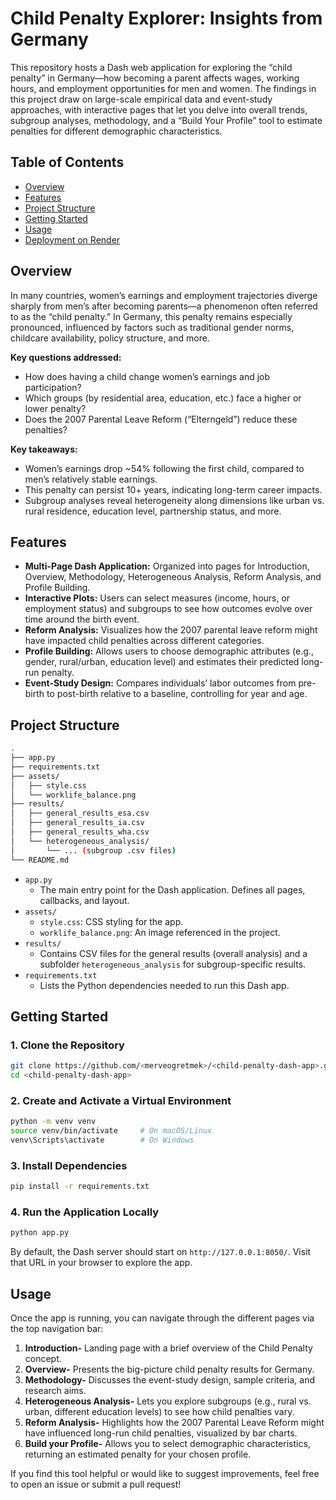 # Child Penalty Explorer: Insights from Germany

This repository hosts a Dash web application for exploring the “child penalty” in Germany—how becoming a parent affects wages, working hours, and employment opportunities for men and women. The findings in this project draw on large-scale empirical data and event-study approaches, with interactive pages that let you delve into overall trends, subgroup analyses, methodology, and a “Build Your Profile” tool to estimate penalties for different demographic characteristics.

## Table of Contents
- [Overview](#overview)
- [Features](#features)
- [Project Structure](#project-structure)
- [Getting Started](#getting-started)
- [Usage](#usage)
- [Deployment on Render](#deployment-on-render)

## Overview 

In many countries, women’s earnings and employment trajectories diverge sharply from men’s after becoming parents—a phenomenon often referred to as the “child penalty.” In Germany, this penalty remains especially pronounced, influenced by factors such as traditional gender norms, childcare availability, policy structure, and more.

**Key questions addressed:**
- How does having a child change women’s earnings and job participation?
- Which groups (by residential area, education, etc.) face a higher or lower penalty?
- Does the 2007 Parental Leave Reform (“Elterngeld”) reduce these penalties?

**Key takeaways:**
- Women’s earnings drop ~54% following the first child, compared to men’s relatively stable earnings.
- This penalty can persist 10+ years, indicating long-term career impacts.
- Subgroup analyses reveal heterogeneity along dimensions like urban vs. rural residence, education level, partnership status, and more.

## Features
- **Multi-Page Dash Application:** Organized into pages for Introduction, Overview, Methodology, Heterogeneous Analysis, Reform Analysis, and Profile Building.
- **Interactive Plots:** Users can select measures (income, hours, or employment status) and subgroups to see how outcomes evolve over time around the birth event.
- **Reform Analysis:** Visualizes how the 2007 parental leave reform might have impacted child penalties across different categories.
- **Profile Building:** Allows users to choose demographic attributes (e.g., gender, rural/urban, education level) and estimates their predicted long-run penalty.
- **Event-Study Design:** Compares individuals’ labor outcomes from pre-birth to post-birth relative to a baseline, controlling for year and age.

## Project Structure

```bash
.
├── app.py
├── requirements.txt
├── assets/
│   ├── style.css
│   └── worklife_balance.png
├── results/
│   ├── general_results_esa.csv
│   ├── general_results_ia.csv
│   ├── general_results_wha.csv
│   └── heterogeneous_analysis/
│       └── ... (subgroup .csv files)
└── README.md 
```

- `app.py`
  - The main entry point for the Dash application. Defines all pages, callbacks, 
    and layout.
- `assets/`
  - `style.css`: CSS styling for  the app.
  - `worklife_balance.png`: An image referenced in the project.
- `results/`
  - Contains CSV files for the general results (overall analysis) and a subfolder 
    `heterogeneous_analysis` for subgroup-specific results.
- `requirements.txt`
  - Lists the Python dependencies needed to run this Dash app.
    
## Getting Started

### 1. Clone the Repository

```bash
git clone https://github.com/<merveogretmek>/<child-penalty-dash-app>.git
cd <child-penalty-dash-app>
```

### 2. Create and Activate a Virtual Environment

```bash
python -m venv venv
source venv/bin/activate     # On macOS/Linux
venv\Scripts\activate        # On Windows
```

### 3. Install Dependencies

```bash
pip install -r requirements.txt
```

### 4. Run the Application Locally

```bash
python app.py
```

By default, the Dash server should start on `http://127.0.0.1:8050/`. Visit that URL in your browser to explore the app.

## Usage

Once the app is running, you can navigate through the different pages via the top navigation bar:

1. **Introduction-** Landing page with a brief overview of the Child Penalty concept.
2. **Overview-** Presents the big-picture child penalty results for Germany.
3. **Methodology-** Discusses the event-study design, sample criteria, and research aims.
4. **Heterogeneous Analysis-** Lets you explore subgroups (e.g., rural vs. urban, different education levels) to see how child penalties vary.
5. **Reform Analysis-** Highlights how the 2007 Parental Leave Reform might have influenced long-run child penalties, visualized by bar charts.
6. **Build your Profile-** Allows you to select demographic characteristics, returning an estimated penalty for your chosen profile.


If you find this tool helpful or would like to suggest improvements, feel free to open an issue or submit a pull request!








